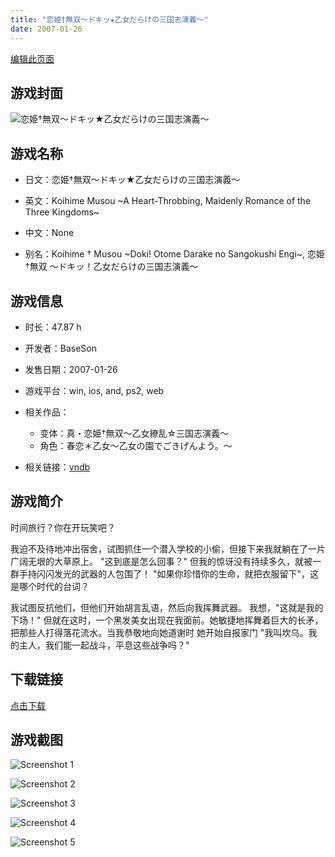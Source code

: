 ```yaml
---
title: "恋姫†無双～ドキッ★乙女だらけの三国志演義～"
date: 2007-01-26
---
```

[编辑此页面](https://github.com/ACG-3/ADV3-source/blob/main/source/_posts/%E6%81%8B%E5%A7%AB%E2%80%A0%E7%84%A1%E5%8F%8C%EF%BD%9E%E3%83%89%E3%82%AD%E3%83%83%E2%98%85%E4%B9%99%E5%A5%B3%E3%81%A0%E3%82%89%E3%81%91%E3%81%AE%E4%B8%89%E5%9B%BD%E5%BF%97%E6%BC%94%E7%BE%A9%EF%BD%9E.md)

## 游戏封面

![恋姫†無双～ドキッ★乙女だらけの三国志演義～](https%3A//pan.timero.xyz/onedrive/img_lib_001/%E6%81%8B%E5%A7%AB%E2%80%A0%E7%84%A1%E5%8F%8C%EF%BD%9E%E3%83%89%E3%82%AD%E3%83%83%E2%98%85%E4%B9%99%E5%A5%B3%E3%81%A0%E3%82%89%E3%81%91%E3%81%AE%E4%B8%89%E5%9B%BD%E5%BF%97%E6%BC%94%E7%BE%A9%EF%BD%9E_cover.avif)


## 游戏名称

- 日文：恋姫†無双～ドキッ★乙女だらけの三国志演義～
- 英文：Koihime Musou ~A Heart-Throbbing, Maidenly Romance of the Three Kingdoms~
- 中文：None

- 别名：Koihime † Musou ~Doki! Otome Darake no Sangokushi Engi~, 恋姫†無双 ～ドキッ！乙女だらけの三国志演義～


## 游戏信息

- 时长：47.87 h
- 开发者：BaseSon
- 发售日期：2007-01-26
- 游戏平台：win, ios, and, ps2, web
- 相关作品：
   - 变体：真・恋姫†無双～乙女繚乱☆三国志演義～
   - 角色：春恋＊乙女～乙女の園でごきげんよう。～

- 相关链接：[vndb](https://vndb.org/v369)


## 游戏简介

时间旅行？你在开玩笑吧？

我迫不及待地冲出宿舍，试图抓住一个潜入学校的小偷，但接下来我就躺在了一片广阔无垠的大草原上。
"这到底是怎么回事？"
但我的惊讶没有持续多久，就被一群手持闪闪发光的武器的人包围了！
"如果你珍惜你的生命，就把衣服留下"，这是哪个时代的台词？

我试图反抗他们，但他们开始胡言乱语，然后向我挥舞武器。
我想，"这就是我的下场！"
但就在这时，一个黑发美女出现在我面前。她敏捷地挥舞着巨大的长矛，把那些人打得落花流水。当我恭敬地向她道谢时 她开始自报家门
"我叫坎乌。我的主人，我们能一起战斗，平息这些战争吗？"




## 下载链接

[点击下载](https://pan.timero.xyz/onedrive/adv_lib_001/%E6%81%8B%E5%A7%AB%E2%80%A0%E7%84%A1%E5%8F%8C%EF%BD%9E%E3%83%89%E3%82%AD%E3%83%83%E2%98%85%E4%B9%99%E5%A5%B3%E3%81%A0%E3%82%89%E3%81%91%E3%81%AE%E4%B8%89%E5%9B%BD%E5%BF%97%E6%BC%94%E7%BE%A9%EF%BD%9E)


## 游戏截图


![Screenshot 1](https%3A//pan.timero.xyz/onedrive/img_lib_001/%E6%81%8B%E5%A7%AB%E2%80%A0%E7%84%A1%E5%8F%8C%EF%BD%9E%E3%83%89%E3%82%AD%E3%83%83%E2%98%85%E4%B9%99%E5%A5%B3%E3%81%A0%E3%82%89%E3%81%91%E3%81%AE%E4%B8%89%E5%9B%BD%E5%BF%97%E6%BC%94%E7%BE%A9%EF%BD%9E_Screenshot_1.avif)

![Screenshot 2](https%3A//pan.timero.xyz/onedrive/img_lib_001/%E6%81%8B%E5%A7%AB%E2%80%A0%E7%84%A1%E5%8F%8C%EF%BD%9E%E3%83%89%E3%82%AD%E3%83%83%E2%98%85%E4%B9%99%E5%A5%B3%E3%81%A0%E3%82%89%E3%81%91%E3%81%AE%E4%B8%89%E5%9B%BD%E5%BF%97%E6%BC%94%E7%BE%A9%EF%BD%9E_Screenshot_2.avif)

![Screenshot 3](https%3A//pan.timero.xyz/onedrive/img_lib_001/%E6%81%8B%E5%A7%AB%E2%80%A0%E7%84%A1%E5%8F%8C%EF%BD%9E%E3%83%89%E3%82%AD%E3%83%83%E2%98%85%E4%B9%99%E5%A5%B3%E3%81%A0%E3%82%89%E3%81%91%E3%81%AE%E4%B8%89%E5%9B%BD%E5%BF%97%E6%BC%94%E7%BE%A9%EF%BD%9E_Screenshot_3.avif)

![Screenshot 4](https%3A//pan.timero.xyz/onedrive/img_lib_001/%E6%81%8B%E5%A7%AB%E2%80%A0%E7%84%A1%E5%8F%8C%EF%BD%9E%E3%83%89%E3%82%AD%E3%83%83%E2%98%85%E4%B9%99%E5%A5%B3%E3%81%A0%E3%82%89%E3%81%91%E3%81%AE%E4%B8%89%E5%9B%BD%E5%BF%97%E6%BC%94%E7%BE%A9%EF%BD%9E_Screenshot_4.avif)

![Screenshot 5](https%3A//pan.timero.xyz/onedrive/img_lib_001/%E6%81%8B%E5%A7%AB%E2%80%A0%E7%84%A1%E5%8F%8C%EF%BD%9E%E3%83%89%E3%82%AD%E3%83%83%E2%98%85%E4%B9%99%E5%A5%B3%E3%81%A0%E3%82%89%E3%81%91%E3%81%AE%E4%B8%89%E5%9B%BD%E5%BF%97%E6%BC%94%E7%BE%A9%EF%BD%9E_Screenshot_5.avif)

